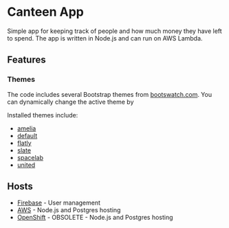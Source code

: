 # Canteen App
Simple app for keeping track of people and how much money they have left to spend.
The app is written in Node.js and can run on AWS Lambda.

## Features
### Themes
The code includes several Bootstrap themes from [bootswatch.com](http://bootswatch.com/). You can dynamically change the active theme by <to be determined later>

Installed themes include:

* [amelia](http://bootswatch.com/amelia)
* [default](http://bootswatch.com/default)
* [flatly](http://bootswatch.com/flatly)
* [slate](http://bootswatch.com/slate)
* [spacelab](http://bootswatch.com/spacelab)
* [united](http://bootswatch.com/united)

## Hosts
* [Firebase](https://console.firebase.google.com/u/1/project/canteen-13d35/overview) - User management
* [AWS](https://us-east-2.console.aws.amazon.com/elasticbeanstalk/home?region=us-east-2#/application/overview?applicationName=Canteen) - Node.js and Postgres hosting
* [OpenShift](https://console.starter-us-west-2.openshift.com/console/project/canteen) - OBSOLETE - Node.js and Postgres hosting
